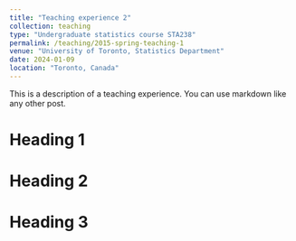 ```yaml
---
title: "Teaching experience 2"
collection: teaching
type: "Undergraduate statistics course STA238"
permalink: /teaching/2015-spring-teaching-1
venue: "University of Toronto, Statistics Department"
date: 2024-01-09
location: "Toronto, Canada"
---
```


This is a description of a teaching experience. You can use markdown like any other post.

Heading 1
======

Heading 2
======

Heading 3
======
